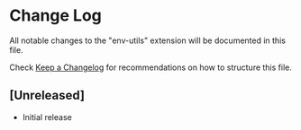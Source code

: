 # Change Log

All notable changes to the "env-utils" extension will be documented in this file.

Check [Keep a Changelog](http://keepachangelog.com/) for recommendations on how to structure this file.

## [Unreleased]

- Initial release
